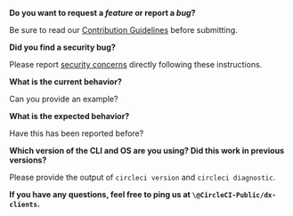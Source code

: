 **Do you want to request a *feature* or report a *bug*?**

Be sure to read our [Contribution Guidelines](./CONTRIBUTING.md) before submitting.

**Did you find a security bug?**

Please report [security concerns](https://circleci.com/security/) directly following these instructions.

**What is the current behavior?**

Can you provide an example?

**What is the expected behavior?**

Have this has been reported before?

**Which version of the CLI and OS are you using? Did this work in previous versions?**

Please provide the output of `circleci version` and `circleci diagnostic`.

**If you have any questions, feel free to ping us at `\@CircleCI-Public/dx-clients`.**

